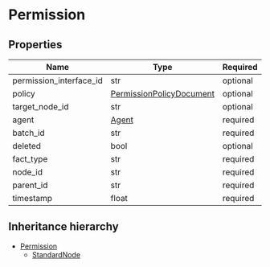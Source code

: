 

# Permission

## Properties

Name | Type | Required
-------- | -------- | --------
permission_interface_id | str | optional
policy | [PermissionPolicyDocument](PermissionPolicyDocument.md) | optional
target_node_id | str | optional
agent | [Agent](Agent.md) | required
batch_id | str | required
deleted | bool | optional
fact_type | str | required
node_id | str | required
parent_id | str | required
timestamp | float | required




## Inheritance hierarchy


* [Permission](Permission.md)
    * [StandardNode](StandardNode.md)

